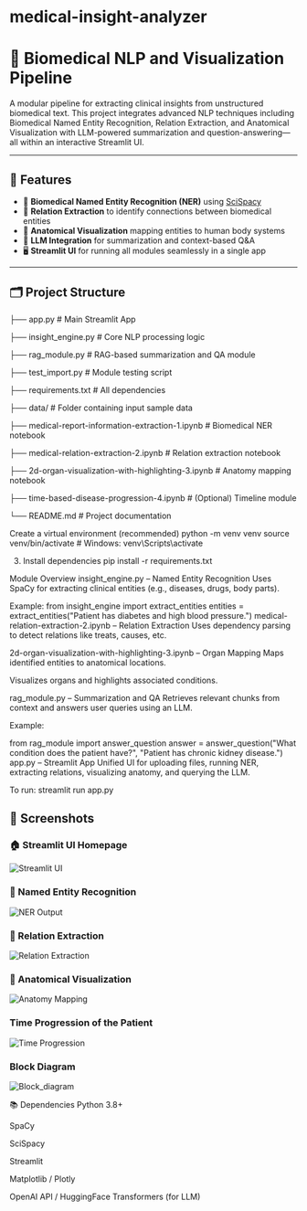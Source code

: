 ﻿# medical-insight-analyzer
# 🧠 Biomedical NLP and Visualization Pipeline

A modular pipeline for extracting clinical insights from unstructured biomedical text. This project integrates advanced NLP techniques including Biomedical Named Entity Recognition, Relation Extraction, and Anatomical Visualization with LLM-powered summarization and question-answering—all within an interactive Streamlit UI.

---

## 📌 Features

- 🔬 **Biomedical Named Entity Recognition (NER)** using [SciSpacy](https://allenai.github.io/scispacy/)
- 🧩 **Relation Extraction** to identify connections between biomedical entities
- 🧠 **Anatomical Visualization** mapping entities to human body systems
- 🤖 **LLM Integration** for summarization and context-based Q&A
- 🖥️ **Streamlit UI** for running all modules seamlessly in a single app

---

## 🗂️ Project Structure
├── app.py # Main Streamlit App

├── insight_engine.py # Core NLP processing logic

├── rag_module.py # RAG-based summarization and QA module

├── test_import.py # Module testing script

├── requirements.txt # All dependencies

├── data/ # Folder containing input sample data

├── medical-report-information-extraction-1.ipynb # Biomedical NER notebook

├── medical-relation-extraction-2.ipynb # Relation extraction notebook

├── 2d-organ-visualization-with-highlighting-3.ipynb # Anatomy mapping notebook

├── time-based-disease-progression-4.ipynb # (Optional) Timeline module

└── README.md # Project documentation



Create a virtual environment (recommended)
python -m venv venv
source venv/bin/activate  # Windows: venv\Scripts\activate


3. Install dependencies
pip install -r requirements.txt

Module Overview
insight_engine.py – Named Entity Recognition
Uses SpaCy for extracting clinical entities (e.g., diseases, drugs, body parts).

Example:
from insight_engine import extract_entities
entities = extract_entities("Patient has diabetes and high blood pressure.")
medical-relation-extraction-2.ipynb – Relation Extraction
Uses dependency parsing to detect relations like treats, causes, etc.

2d-organ-visualization-with-highlighting-3.ipynb – Organ Mapping
Maps identified entities to anatomical locations.

Visualizes organs and highlights associated conditions.

rag_module.py – Summarization and QA
Retrieves relevant chunks from context and answers user queries using an LLM.

Example:

from rag_module import answer_question
answer = answer_question("What condition does the patient have?", "Patient has chronic kidney disease.")
app.py – Streamlit App
Unified UI for uploading files, running NER, extracting relations, visualizing anatomy, and querying the LLM.

To run:
streamlit run app.py

## 📸 Screenshots

### 🏠 Streamlit UI Homepage
![Streamlit UI](streamlit_ui.jpg)

### 🔬 Named Entity Recognition
![NER Output](ner_output.jpg)

### 🔗 Relation Extraction
![Relation Extraction](relation_extraction.jpg)

### 🧠 Anatomical Visualization
![Anatomy Mapping](organ_highlight.jpg)

### Time Progression of the Patient 
![Time Progression](xray_progression.jgp)

### Block Diagram
![Block_diagram](block_diagram.png)

📚 Dependencies
Python 3.8+

SpaCy

SciSpacy

Streamlit

Matplotlib / Plotly

OpenAI API / HuggingFace Transformers (for LLM)

